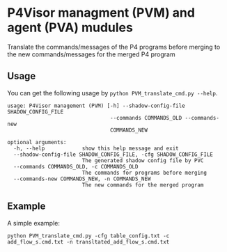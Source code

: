 
# P4Visor managment (PVM) and agent (PVA) mudules
 
Translate the commands/messages of the P4 programs before merging to the new commands/messages for the merged P4 program

## Usage

You can get the following usage by `python PVM_translate_cmd.py --help`. 

```
usage: P4Visor management (PVM) [-h] --shadow-config-file SHADOW_CONFIG_FILE
                                 --commands COMMANDS_OLD --commands-new
                                 COMMANDS_NEW

optional arguments:
  -h, --help            show this help message and exit
  --shadow-config-file SHADOW_CONFIG_FILE, -cfg SHADOW_CONFIG_FILE
                        The generated shadow config file by PVC
  --commands COMMANDS_OLD, -c COMMANDS_OLD
                        The commands for programs before merging
  --commands-new COMMANDS_NEW, -n COMMANDS_NEW
                        The new commands for the merged program

```

## Example

A simple example:

```
python PVM_translate_cmd.py -cfg table_config.txt -c add_flow_s.cmd.txt -n transltated_add_flow_s.cmd.txt
```